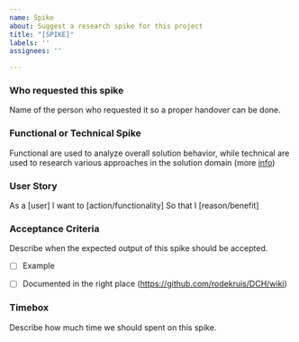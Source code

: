 ```yaml
---
name: Spike
about: Suggest a research spike for this project
title: "[SPIKE]"
labels: ''
assignees: ''

---
```


### **Who requested this spike**
Name of the person who requested it so a proper handover can be done. 

### **Functional or Technical Spike**
Functional are used to analyze overall solution behavior, while technical are used to research various approaches in the solution domain (more [info](https://www.scaledagileframework.com/spikes/))

### **User Story**
As a [user]
I want to [action/functionality]
So that I [reason/benefit]

### **Acceptance Criteria**
Describe when the expected output of this spike should be accepted.
- [ ] Example
- [ ] Documented in the right place (https://github.com/rodekruis/DCH/wiki)


### **Timebox**
Describe how much time we should spent on this spike.
